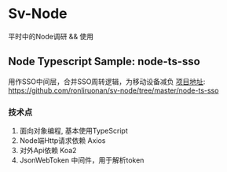 # Sv-Node 
平时中的Node调研 && 使用

## Node Typescript Sample: node-ts-sso
用作SSO中间层，合并SSO周转逻辑，为移动设备减负
[项目地址](https://github.com/ronliruonan/sv-node/tree/master/node-ts-sso): https://github.com/ronliruonan/sv-node/tree/master/node-ts-sso

### 技术点
1. 面向对象编程, 基本使用TypeScript
2. Node端Http请求依赖 Axios
3. 对外Api依赖 Koa2
4. JsonWebToken 中间件，用于解析token




